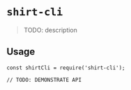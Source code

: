# `shirt-cli`

> TODO: description

## Usage

```
const shirtCli = require('shirt-cli');

// TODO: DEMONSTRATE API
```

